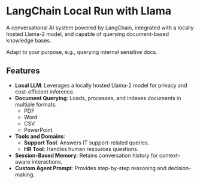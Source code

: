 # LangChain Local Run with Llama

A conversational AI system powered by LangChain, integrated with a locally hosted Llama-2 model, and capable of querying document-based knowledge bases.

Adapt to your purpose, e.g., querying internal sensitive docs.

## Features
- **Local LLM**: Leverages a locally hosted Llama-2 model for privacy and cost-efficient inference.
- **Document Querying**: Loads, processes, and indexes documents in multiple formats:
  - PDF
  - Word
  - CSV
  - PowerPoint
- **Tools and Domains**:
  - **Support Tool**: Answers IT support-related queries.
  - **HR Tool**: Handles human resources questions.
- **Session-Based Memory**: Retains conversation history for context-aware interactions.
- **Custom Agent Prompt**: Provides step-by-step reasoning and decision-making.

